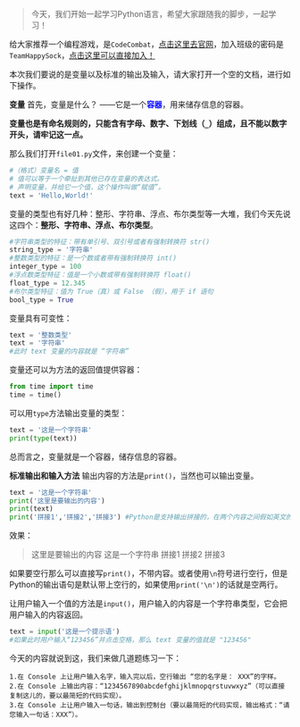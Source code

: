 > 今天，我们开始一起学习Python语言，希望大家跟随我的脚步，一起学习！


给大家推荐一个编程游戏，是`CodeCombat`，<a href="https://koudashijie.com/china-bridge?redirect=/">点击这里去官网</a>，加入班级的密码是`TeamHappySock`，<a href="https://koudashijie.com/students?_cc=TeamHappySock">点击这里可以直接加入！</a>

本次我们要说的是变量以及标准的输出及输入，请大家打开一个空的文档，进行如下操作。

**变量**
首先，变量是什么？
——它是一个<b><font face="宋体" color="blue">容器</font></b>，用来储存信息的容器。

**变量也是有命名规则的，只能含有字母、数字、下划线（`_`）组成，且不能以数字开头，请牢记这一点。**

那么我们打开`file01.py`文件，来创建一个变量：

```python
#（格式）变量名 = 值
# 值可以等于一个牵扯到其他已存在变量的表达式。
# 声明变量，并给它一个值，这个操作叫做“赋值”。
text = 'Hello,World!'
```
变量的类型也有好几种：整形、字符串、浮点、布尔类型等一大堆，我们今天先说这四个：**整形、字符串、浮点、布尔类型**。

```python
#字符串类型的特征：带有单引号、双引号或者有强制转换符 str()
string_type = '字符串'
#整数类型的特征：是一个数或者带有强制转换符 int()
integer_type = 100
#浮点数类型特征：值是一个小数或带有强制转换符 float()
float_type = 12.345
#布尔类型特征：值为 True（真）或 False （假），用于 if 语句
bool_type = True
```
变量具有可变性：

```python
text = '整数类型'
text = '字符串'
#此时 text 变量的内容就是 “字符串”
```
变量还可以为方法的返回值提供容器：

```python
from time import time
time = time()
```
可以用`type`方法输出变量的类型：

```python
text = '这是一个字符串'
print(type(text))
```

总而言之，变量就是一个容器，储存信息的容器。

**标准输出和输入方法**
输出内容的方法是`print()`，当然也可以输出变量。

```python
text = '这是一个字符串'
print('这里是要输出的内容')
print(text)
print('拼接1','拼接2','拼接3') #Python是支持输出拼接的，在两个内容之间假如英文的逗号即可，输出时在内容中间加一个空格。
```
效果：

> 这里是要输出的内容
> 这是一个字符串
>拼接1 拼接2 拼接3

如果要空行那么可以直接写`print()`，不带内容。或者使用`\n`符号进行空行，但是Python的输出语句是默认带上空行的，如果使用`print('\n')`的话就是空两行。

让用户输入一个值的方法是`input()`，用户输入的内容是一个字符串类型，它会把用户输入的内容返回。

```python
text = input('这是一个提示语')
#如果此时用户输入“123456”并点击空格，那么 text 变量的值就是 "123456"
```
今天的内容就说到这，我们来做几道题练习一下：

```
1.在 Console 上让用户输入名字，输入完以后，空行输出 “您的名字是： XXX”的字样。
2.在 Console 上输出内容：“1234567890abcdefghijklmnopqrstuvwxyz”（可以直接复制这儿的，要以最简短的代码实现）。
3.在 Console 上让用户输入一句话，输出到控制台（要以最简短的代码实现，输出格式：“请您输入一句话：XXX”）。
```
